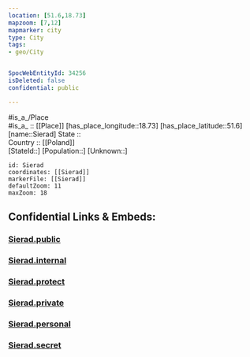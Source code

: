 ```yaml
---
location: [51.6,18.73] 
mapzoom: [7,12] 
mapmarker: city 
type: City
tags:
- geo/City


SpocWebEntityId: 34256
isDeleted: false
confidential: public

---
```

#is_a_/Place  
#is_a_ :: [[Place]] 
[has_place_longitude::18.73] 
[has_place_latitude::51.6] 
[name::Sierad] 
State ::  
Country :: [[Poland]]  
[StateId::] 
[Population::] 
[Unknown::] 


```leaflet
id: Sierad
coordinates: [[Sierad]] 
markerFile: [[Sierad]] 
defaultZoom: 11 
maxZoom: 18
```


## Confidential Links & Embeds: 

### [Sierad.public](/_public/\Earth\Continent\Europe\Europe~East\Poland\Provinces~Poland\Łódź,Province\counties~Łódzkie\Sieradz\cities~SieradzSierad.public.md) 

### [Sierad.internal](/_internal/\Earth\Continent\Europe\Europe~East\Poland\Provinces~Poland\Łódź,Province\counties~Łódzkie\Sieradz\cities~SieradzSierad.internal.md) 

### [Sierad.protect](/_protect/\Earth\Continent\Europe\Europe~East\Poland\Provinces~Poland\Łódź,Province\counties~Łódzkie\Sieradz\cities~SieradzSierad.protect.md) 

### [Sierad.private](/_private/\Earth\Continent\Europe\Europe~East\Poland\Provinces~Poland\Łódź,Province\counties~Łódzkie\Sieradz\cities~SieradzSierad.private.md) 

### [Sierad.personal](/_personal/\Earth\Continent\Europe\Europe~East\Poland\Provinces~Poland\Łódź,Province\counties~Łódzkie\Sieradz\cities~SieradzSierad.personal.md) 

### [Sierad.secret](/_secret/\Earth\Continent\Europe\Europe~East\Poland\Provinces~Poland\Łódź,Province\counties~Łódzkie\Sieradz\cities~SieradzSierad.secret.md)

